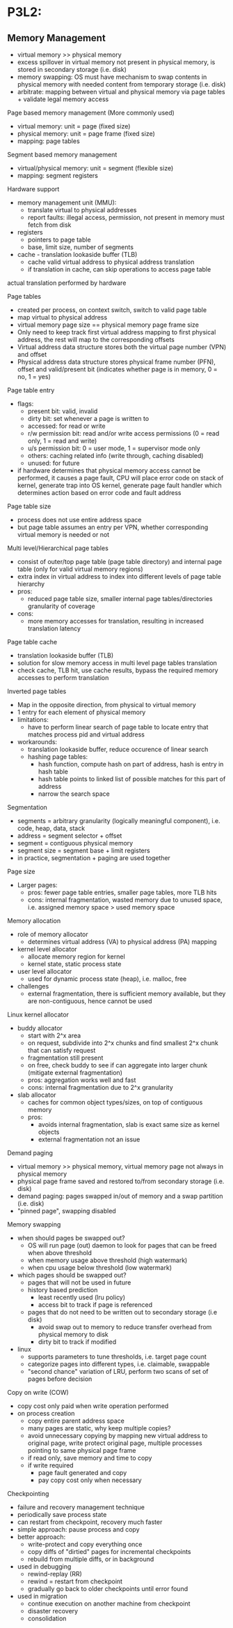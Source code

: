 # P3L2: 

## Memory Management

- virtual memory >> physical memory
- excess spillover in virtual memory not present in physical memory, is stored in secondary storage (i.e. disk)
- memory swapping: OS must have mechanism to swap contents in physical memory with needed content from temporary storage (i.e. disk)
- arbitrate: mapping between virtual and physical memory via page tables + validate legal memory access

Page based memory management (More commonly used)
- virtual memory: unit = page (fixed size)
- physical memory: unit = page frame (fixed size)
- mapping: page tables

Segment based memory management
- virtual/physical memory: unit = segment (flexible size)
- mapping: segment registers

Hardware support
- memory management unit (MMU): 
    - translate virtual to physical addresses
    - report faults: illegal access, permission, not present in memory must fetch from disk
- registers
    - pointers to page table
    - base, limit size, number of segments
- cache - translation lookaside buffer (TLB)
    - cache valid virtual address to physical address translation
    - if translation in cache, can skip operations to access page table

actual translation performed by hardware

Page tables
- created per process, on context switch, switch to valid page table
- map virtual to physical address
- virtual memory page size == physical memory page frame size
- Only need to keep track first virtual address mapping to first physical address, the rest will map to the corresponding offsets
- Virtual address data structure stores both the virtual page number (VPN) and offset
- Physical address data structure stores physical frame number (PFN), offset and valid/present bit (indicates whether page is in memory, 0 = no, 1 = yes)

Page table entry
- flags:
    - present bit: valid, invalid 
    - dirty bit: set whenever a page is written to
    - accessed: for read or write
    - r/w permission bit: read and/or write access permissions (0 = read only, 1 = read and write)
    - u/s permission bit: 0 = user mode, 1 = supervisor mode only
    - others: caching related info (write through, caching disabled)
    - unused: for future
- if hardware determines that physical memory access cannot be performed, it causes a page fault, CPU will place error code on stack of kernel, generate trap into OS kernel, generate page fault handler which determines action based on error code and fault address

Page table size
- process does not use entire address space
- but page table assumes an entry per VPN, whether corresponding virtual memory is needed or not

Multi level/Hierarchical page tables
- consist of outer/top page table (page table directory) and internal page table (only for valid virtual memory regions)
- extra index in virtual address to index into different levels of page table hierarchy
- pros:
    - reduced page table size, smaller internal page tables/directories granularity of coverage
- cons:
    - more memory accesses for translation, resulting in increased translation latency

Page table cache
- translation lookaside buffer (TLB) 
- solution for slow memory access in multi level page tables translation
- check cache, TLB hit, use cache results, bypass the required memory accesses to perform translation

Inverted page tables
- Map in the opposite direction, from physical to virtual memory
- 1 entry for each element of physical memory
- limitations:
    - have to perform linear search of page table to locate entry that matches process pid and virtual address
- workarounds:
    - translation lookaside buffer, reduce occurence of linear search
    - hashing page tables:
        - hash function, compute hash on part of address, hash is entry in hash table
        - hash table points to linked list of possible matches for this part of address
        - narrow the search space

Segmentation
- segments = arbitrary granularity (logically meaningful component), i.e. code, heap, data, stack
- address = segment selector + offset
- segment = contiguous physical memory
- segment size = segment base + limit registers
- in practice, segmentation + paging are used together

Page size
- Larger pages:
    - pros: fewer page table entries, smaller page tables, more TLB hits
    - cons: internal fragmentation, wasted memory due to unused space, i.e. assigned memory space > used memory space

Memory allocation
- role of memory allocator
    - determines virtual address (VA) to physical address (PA) mapping
- kernel level allocator
    - allocate memory region for kernel
    - kernel state, static process state
- user level allocator
    - used for dynamic process state (heap), i.e. malloc, free
- challenges
    - external fragmentation, there is sufficient memory available, but they are non-contiguous, hence cannot be used

Linux kernel allocator
- buddy allocator
    - start with 2^x area
    - on request, subdivide into 2^x chunks and find smallest 2^x chunk that can satisfy request
    - fragmentation still present
    - on free, check buddy to see if can aggregate into larger chunk (mitigate external fragmentation)
    - pros: aggregation works well and fast
    - cons: internal fragmentation due to 2^x granularity
- slab allocator
    - caches for common object types/sizes, on top of contiguous memory
    - pros: 
        - avoids internal fragmentation, slab is exact same size as kernel objects
        - external fragmentation not an issue

Demand paging
- virtual memory >> physical memory, virtual memory page not always in physical memory
- physical page frame saved and restored to/from secondary storage (i.e. disk)
- demand paging: pages swapped in/out of memory and a swap partition (i.e. disk)
- "pinned page", swapping disabled

Memory swapping
- when should pages be swapped out?
    - OS will run page (out) daemon to look for pages that can be freed when above threshold
    - when memory usage above threshold (high watermark)
    - when cpu usage below threshold (low watermark)
- which pages should be swapped out?
    - pages that will not be used in future
    - history based prediction
        - least recently used (lru policy)
        - access bit to track if page is referenced
    - pages that do not need to be written out to secondary storage (i.e disk)
        - avoid swap out to memory to reduce transfer overhead from physical memory to disk
        - dirty bit to track if modified
- linux
    - supports parameters to tune thresholds, i.e. target page count
    - categorize pages into different types, i.e. claimable, swappable
    - "second chance" variation of LRU, perform two scans of set of pages before decision

Copy on write (COW)
- copy cost only paid when write operation performed
- on process creation
    - copy entire parent address space
    - many pages are static, why keep multiple copies?
    - avoid unnecessary copying by mapping new virtual address to original page, write protect original page, multiple processes pointing to same physical page frame
    - if read only, save memory and time to copy
    - if write required
        - page fault generated and copy
        - pay copy cost only when necessary

Checkpointing
- failure and recovery management technique
- periodically save process state
- can restart from checkpoint, recovery much faster
- simple approach: pause process and copy
- better approach:
    - write-protect and copy everything once
    - copy diffs of "dirtied" pages for incremental checkpoints
    - rebuild from multiple diffs, or in background
- used in debugging
    - rewind-replay (RR)
    - rewind = restart from checkpoint
    - gradually go back to older checkpoints until error found
- used in migration
    - continue execution on another machine from checkpoint
    - disaster recovery
    - consolidation